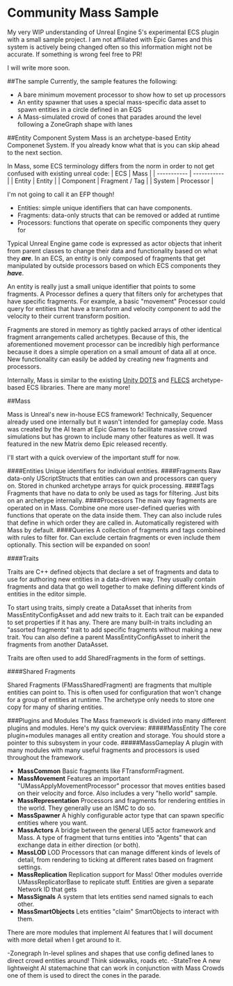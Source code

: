 # Community Mass Sample
My very WIP understanding of Unreal Engine 5's experimental ECS plugin with a small sample project. I am not affiliated with Epic Games and this system is actively being changed often so this information might not be accurate.
If something is wrong feel free to PR!

I will write more soon.

##The sample 
Currently, the sample features the following:

- A bare minimum movement processor to show how to set up processors
- An entity spawner that uses a special mass-specific data asset to spawn entities in a circle defined in an EQS
- A Mass-simulated crowd of cones that parades around the level following a ZoneGraph shape with lanes



##Entity Component System
Mass is an archetype-based Entity Componenet System. If you already know what that is you can skip ahead to the next section.

In Mass, some ECS terminology differs from the norm in order to not get confused with existing unreal code:
| ECS | Mass |
| ----------- | ----------- |
| Entity | Entity |
| Component | Fragment / Tag | 
| System | Processor | 

I'm not going to call it an EFP though!

- Entities: simple unique identifiers that can have components.
- Fragments: data-only structs that can be removed or added at runtime
- Processors: functions that operate on specific components they query for

Typical Unreal Engine game code is expressed as actor objects that inherit from parent classes to change their data and functionality based on what they ***are***. 
In an ECS, an entity is only composed of fragments that get manipulated by outside processors based on which ECS components they ***have***. 

An entity is really just a small unique identifier that points to some fragments. A Processor defines a query that filters only for archetypes that have specific fragments. For example, a basic "movement" Processor could query for entities that have a transform and velocity component to add the velocity to their current transform position. 

Fragments are stored in memory as tightly packed arrays of other identical fragment arrangements called archetypes. Because of this, the aforementioned movement processor can be incredibly high performance because it does a simple operation on a small amount of data all at once. New functionality can easily be added by creating new fragments and processors.

Internally, Mass is similar to the existing [Unity DOTS](https://docs.unity3d.com/Packages/com.unity.entities@0.17/manual/index.html) and [FLECS](https://github.com/SanderMertens/flecs) archetype-based ECS libraries. There are many more!



##Mass

Mass is Unreal's new in-house ECS framework! Technically, Sequencer already used one internally but it wasn't intended for gameplay code. Mass was created by the AI team at Epic Games to facilitate massive crowd simulations but has grown to include many other features as well. It was featured in the new Matrix demo Epic released recently.

I'll start with a quick overview of the important stuff for now. 

####Entities
Unique identifiers for individual entities.
####Fragments
Raw data-only UScriptStructs that entities can own and processors can query on. Stored in chunked archetype arrays for quick processing.
####Tags
Fragments that have no data to only be used as tags for filtering. Just bits on an archetype internally.
####Processors
The main way fragments are operated on in Mass. Combine one more user-defined queries with functions that operate on the data inside them. They can also include rules that define in which order they are called in. Automatically registered with Mass by default. 
####Queries
A collection of fragments and tags combined with rules to filter for. Can exclude certain fragments or even include them optionally. This section will be expanded on soon!


####Traits

Traits are C++ defined objects that declare a set of fragments and data to use for authoring new entities in a data-driven way. They usually contain fragments and data that go well together to make defining different kinds of entities in the editor simple. 

To start using traits, simply create a DataAsset that inherits from 
MassEntityConfigAsset and add new traits to it. Each trait can be expanded to set properties if it has any. There are many built-in traits including an "assorted fragments" trait to add specific fragments without making a new trait. You can also define a parent MassEntityConfigAsset to inherit the fragments from another DataAsset.

Traits are often used to add SharedFragments in the form of settings.

####Shared Fragments

Shared Fragments (FMassSharedFragment) are fragments that multiple entities can point to. This is often used for configuration that won't change for a group of entities at runtime. The archetype only needs to store one copy for many of sharing entities.

###Plugins and Modules
The Mass framework is divided into many different plugins and modules. Here's my quick overview:
#####MassEntity
The core plugin+modules manages all entity creation and storage. You should store a pointer to this subsystem in your code.
#####MassGameplay 
A plugin with many modules with many useful fragments and processors is used throughout the framework. 
- **MassCommon**
Basic fragments like FTransformFragment.
- **MassMovement**
Features an important "UMassApplyMovementProcessor" processor that moves entities based on their velocity and force. Also includes a very "hello world" sample.
- **MassRepresentation**
Processors and fragments for rendering entities in the world. They generally use an ISMC to do so.
- **MassSpawner** 
A highly configurable actor type that can spawn specific entities where you want. 
- **MassActors**
A bridge between the general UE5 actor framework and Mass. A type of fragment that turns entities into "Agents" that can exchange data in either direction (or both).
- **MassLOD**
LOD Processors that can manage different kinds of levels of detail, from rendering to ticking at different rates based on fragment settings.
- **MassReplication**
Replication support for Mass! Other modules override UMassReplicatorBase to replicate stuff. Entities are given a separate Network ID that gets
- **MassSignals** 
A system that lets entities send named signals to each other.
- **MassSmartObjects** 
Lets entities "claim" SmartObjects to interact with them.

There are more modules that implement AI features that I will document with more detail when I get around to it.

-Zonegraph
In-level splines and shapes that use config defined lanes to direct crowd entities around! Think sidewalks, roads etc.
-StateTree
A new lightweight AI statemachine that can work in conjunction with Mass Crowds one of them is used to direct the cones in the parade.







